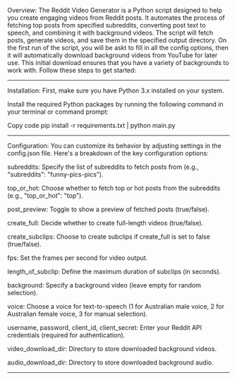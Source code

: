 Overview:
The Reddit Video Generator is a Python script designed to help you create engaging videos from Reddit posts. It automates the process of fetching top posts from specified subreddits, converting post text to speech, and combining it with background videos.
The script will fetch posts, generate videos, and save them in the specified output directory.
On the first run of the script, you will be askt to fill in all the config options, then it will automatically download background videos from YouTube for later use. This initial download ensures that you have a variety of backgrounds to work with.
Follow these steps to get started:

------------------------------------------------
Installation:
First, make sure you have Python 3.x installed on your system.

Install the required Python packages by running the following command in your terminal or command prompt:

Copy code
pip install -r requirements.txt |
python main.py

------------------------------------------------
Configuration:
You can customize its behavior by adjusting settings in the config.json file. Here's a breakdown of the key configuration options:

subreddits: Specify the list of subreddits to fetch posts from (e.g., "subreddits": "funny-pics-pics").

top_or_hot: Choose whether to fetch top or hot posts from the subreddits (e.g., "top_or_hot": "top").

post_preview: Toggle to show a preview of fetched posts (true/false).

create_full: Decide whether to create full-length videos (true/false).

create_subclips: Choose to create subclips if create_full is set to false (true/false).

fps: Set the frames per second for video output.

length_of_subclip: Define the maximum duration of subclips (in seconds).

background: Specify a background video (leave empty for random selection).

voice: Choose a voice for text-to-speech (1 for Australian male voice, 2 for Australian female voice, 3 for manual selection).

username, password, client_id, client_secret: Enter your Reddit API credentials (required for authentication).

video_download_dir: Directory to store downloaded background videos.

audio_download_dir: Directory to store downloaded background audio.

------------------------------------------------





